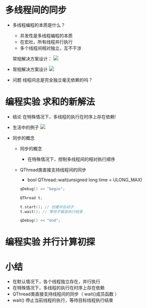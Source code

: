 # 多线程间的同步
- 多线程编程的本质是什么？
    - 并发性是多线程编程的本质
    - 在宏社，所有线程并行执行
    - 多个线程间相对独立，互不干涉

    常规解决方案设计：
    ![](_v_images_/.png)

- 常规解决方案设计
    ![](_v_images_/.png)

- 问题
    线程间总是完全独立毫无依赖的吗？

# 编程实验 求和的新解法

- 结论
    在特殊情况下，多线程的执行在时序上存在依赖!

- 生活中的例子
    ![](_v_images_/.png)

- 同步的概念
    - 同步的概念
        - 在特殊情况下，控制多线程间的相对执行顺序
    - QThread类直接支持线程间的同步
        - bool QThread::wait(unsigned long time = ULONG_MAX)

        ```c
        qDebug() << "begin";

        QThread t;

        t.start(); // 创建并后动子
        t.wait(); // 等待子擬呈执行结束

        qDebug() << "end";
        ```

# 编程实验 并行计算初探

# 小结
- 在默认情况下，各个线程独立存在，并行执行
- 在特殊情况下，多线程的执行在时序上存在依赖
- QThread类直接支持线程间的同步（ wait()成员函数 ）
- wait() 停止当前线程的执行，等待目标线程执行结束
